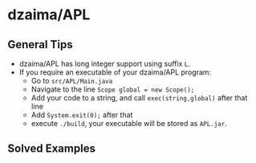 # dzaima/APL

## General Tips
 - dzaima/APL has long integer support using suffix `L`.
 - If you require an executable of your dzaima/APL program:
   - Go to `src/APL/Main.java` 
   - Navigate to the line `Scope global = new Scope();`
   - Add your code to a string, and call `exec(string,global)` after that line
   - Add `System.exit(0);` after that
   - execute `./build`, your executable will be stored as `APL.jar`.

## Solved Examples
